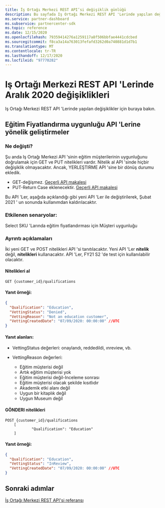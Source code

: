 ```yaml
---
title: İş Ortağı Merkezi REST API’si değişiklik günlüğü
description: Bu sayfada Iş Ortağı Merkezi REST API 'Lerinde yapılan değişiklikler listelenir
ms.service: partner-dashboard
ms.subservice: partnercenter-sdk
ms.topic: reference
ms.date: 12/15/2020
ms.openlocfilehash: 79359414276a1259117a8f506bbfae4441cdcbed
ms.sourcegitcommit: f8ca3a14a763013fefafd3262d0a740881d1d7b1
ms.translationtype: MT
ms.contentlocale: tr-TR
ms.lasthandoff: 12/17/2020
ms.locfileid: "97770282"
---
```

# <a name="december-2020-changes-to-partner-center-rest-apis"></a>Iş Ortağı Merkezi REST API 'Lerinde Aralık 2020 değişiklikleri

Iş Ortağı Merkezi REST API 'Lerinde yapılan değişiklikler için buraya bakın.

## <a name="enhancements-to-education-pricing-eligibility-apis"></a>Eğitim Fiyatlandırma uygunluğu API 'Lerine yönelik geliştirmeler



### <a name="what-has-changed"></a>Ne değişti?

Şu anda Iş Ortağı Merkezi API 'sinin eğitim müşterilerinin uygunluğunu doğrulamak için GET ve PUT nitelikleri vardır. Nitelik al API 'sinde hiçbir değişiklik olmayacaktır. Ancak, YERLEŞTIRME API 'sine bir dönüş durumu ekledik.

- GET-değişmez. [Geçerli API makalesi](get-a-customer-s-qualification.md)
- PUT-Return Case eklenecektir. [Geçerli API makalesi](update-a-customer-s-qualification.md)

Bu API 'Ler, aşağıda açıklandığı gibi yeni API 'Ler ile değiştirilerek, Şubat 2021 ' un sonunda kullanımdan kaldırılacaktır.

### <a name="scenarios-impacted"></a>Etkilenen senaryolar:

Select SKU 'Larında eğitim fiyatlandırması için Müşteri uygunluğu

### <a name="detail-descriptions"></a>Ayrıntı açıklamaları

İki yeni GET ve POST nitelikleri API 'si tanıtılacaktır. Yeni API 'Ler **nitelik** değil, **nitelikleri** kullanacaktır. API 'Ler, FY21 S2 'de test için kullanılabilir olacaktır.

#### <a name="get-qualifications"></a>Nitelikleri al

```http
GET {customer_id}/qualifications
```

#### <a name="response-example"></a>Yanıt örneği:

```json
{
  "Qualification": "Education",
  "VettingStatus": "Denied",
  "VettingReason": "Not an education customer",
  "VettingCreatedDate": "07/09/2020: 00:00:00" //UTC
}
```

#### <a name="response-fields"></a>Yanıt alanları: 

- VettingStatus değerleri: onaylandı, reddedildi, ınreview, vb.

- VettingReason değerleri:
   - Eğitim müşterisi değil
   - Artık eğitim müşterisi yok
   - Eğitim müşterisi değil-Inceleme sonrası
   - Eğitim müşterisi olacak şekilde kısıtlıdır
   - Akademik etki alanı değil
   - Uygun bir kitaplık değil
   - Uygun Museum değil
 
#### <a name="post-qualifications"></a>GÖNDERI nitelikleri

```http
POST {customer_id}/qualifications
    [
            "Qualification": "Education"
    ]
```

#### <a name="response-example"></a>Yanıt örneği:

```JSON
{
  "Qualification": "Education",
  "VettingStatus": "InReview",
  "VettingCreatedDate": "07/09/2020: 00:00:00" //UTC
}
```

## <a name="next-steps"></a>Sonraki adımlar

[İş Ortağı Merkezi REST API'si referansı](partner-center-rest-api-reference.md)

